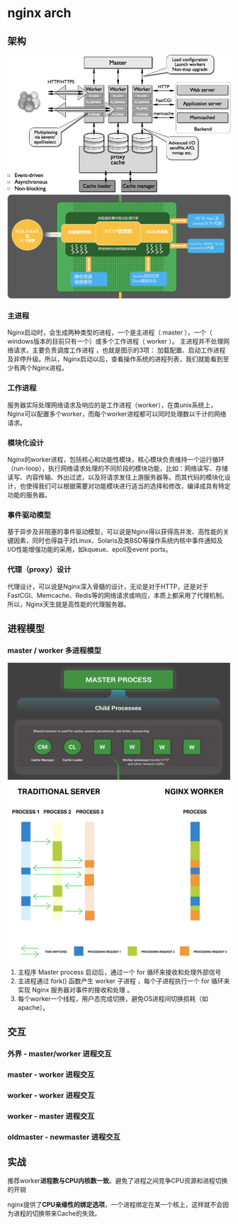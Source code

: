 # nginx arch

## 架构
![img](res/nginx-arch.png)
![img](res/nginx-inner.png)

### 主进程
Nginx启动时，会生成两种类型的进程，一个是主进程（ master ），一个（ windows版本的目前只有一个）或多个工作进程（ worker ）。 主进程并不处理网络请求，主要负责调度工作进程 ，也就是图示的3项： 加载配置、启动工作进程及非停升级。所以，Nginx启动以后，查看操作系统的进程列表，我们就能看到至少有两个Nginx进程。

### 工作进程
服务器实际处理网络请求及响应的是工作进程（worker），在类unix系统上，Nginx可以配置多个worker，而每个worker进程都可以同时处理数以千计的网络请求。

### 模块化设计
Nginx的worker进程，包括核心和功能性模块，核心模块负责维持一个运行循环（run-loop），执行网络请求处理的不同阶段的模块功能，比如：网络读写、存储读写、内容传输、外出过滤，以及将请求发往上游服务器等。而其代码的模块化设计，也使得我们可以根据需要对功能模块进行适当的选择和修改，编译成具有特定功能的服务器。

### 事件驱动模型
基于异步及非阻塞的事件驱动模型，可以说是Nginx得以获得高并发、高性能的关键因素，同时也得益于对Linux、Solaris及类BSD等操作系统内核中事件通知及I/O性能增强功能的采用，如kqueue、epoll及event ports。

### 代理（proxy）设计
代理设计，可以说是Nginx深入骨髓的设计，无论是对于HTTP，还是对于FastCGI、Memcache、Redis等的网络请求或响应，本质上都采用了代理机制。所以，Nginx天生就是高性能的代理服务器。

## 进程模型
### master / worker 多进程模型
![img](res/nginx-proc.png)
![img](res/nginx-proc-handle.png)
1. 主程序 Master process 启动后，通过一个 for 循环来接收和处理外部信号  
2. 主进程通过 fork() 函数产生 worker 子进程 ，每个子进程执行一个 for 循环来实现 Nginx 服务器对事件的接收和处理 。
3. 每个worker一个线程，用户态完成切换，避免OS进程间切换损耗（如apache）。

## 交互
### 外界 - master/worker 进程交互
### master - worker 进程交互
### worker - worker 进程交互
### worker - master 进程交互
### oldmaster - newmaster 进程交互

## 实战
推荐worker**进程数与CPU内核数一致**。避免了进程之间竞争CPU资源和进程切换的开销

nginx提供了**CPU亲缘性的绑定选项**，一个进程绑定在某一个核上，这样就不会因为进程的切换带来Cache的失效。  


